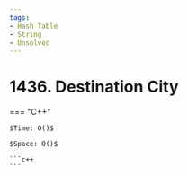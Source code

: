 ```yaml
---
tags:
- Hash Table
- String
- Unsolved
---
```



# 1436. Destination City

=== "C++"

    $Time: O()$

    $Space: O()$

    ```c++
    ```